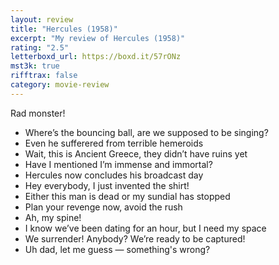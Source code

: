 ```yaml
---
layout: review
title: "Hercules (1958)"
excerpt: "My review of Hercules (1958)"
rating: "2.5"
letterboxd_url: https://boxd.it/57rONz
mst3k: true
rifftrax: false
category: movie-review
---
```


Rad monster!

- Where’s the bouncing ball, are we supposed to be singing?
- Even he sufferered from terrible hemeroids
- Wait, this is Ancient Greece, they didn’t have ruins yet
- Have I mentioned I’m immense and immortal?
- Hercules now concludes his broadcast day
- Hey everybody, I just invented the shirt!
- Either this man is dead or my sundial has stopped
- Plan your revenge now, avoid the rush
- Ah, my spine!
- I know we’ve been dating for an hour, but I need my space
- We surrender! Anybody? We’re ready to be captured!
- Uh dad, let me guess — something's wrong?
